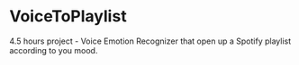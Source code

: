 # VoiceToPlaylist
4.5 hours project - Voice Emotion Recognizer that open up a Spotify playlist according to you mood.
